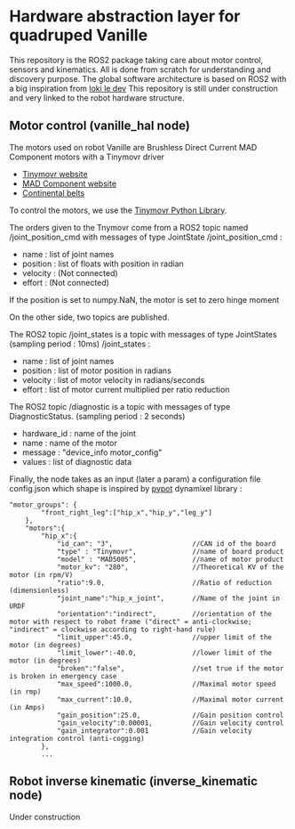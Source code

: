 # Hardware abstraction layer for quadruped Vanille
This repository is the ROS2 package taking care about motor control, sensors and kinematics.
All is done from scratch for understanding and discovery purpose.
The global software architecture is based on ROS2 with a big inspiration from [loki le dev](https://gitlab.com/lokiledev/droid) 
This repository is still under construction and very linked to the robot hardware structure.

## Motor control (vanille_hal node)
The motors used on robot Vanille are Brushless Direct Current MAD Component motors with a Tinymovr driver
- [Tinymovr website](https://tinymovr.com/)
- [MAD Component website](https://mad-motor.com/)
- [Continental belts](https://www.continental-industry.com/fr/solutions/power-transmission/industrial-applications/drive-belts/synchronous-belts/products/product-range/conti-synchroflex-gen3)

To control the motors, we use the [Tinymovr Python Library](https://tinymovr.readthedocs.io/en/latest/api/guide.html#api-reference).

The orders given to the Tnymovr come from a ROS2 topic named /joint_position_cmd with messages of type JointState
/joint_position_cmd :
- name : list of joint names
- position : list of floats with position in radian
- velocity : (Not connected)
- effort : (Not connected)

If the position is set to numpy.NaN, the motor is set to zero hinge moment

On the other side, two topics are published.

The ROS2 topic /joint_states is a topic with messages of type JointStates (sampling period : 10ms)
/joint_states :
- name : list of joint names
- position : list of motor position in radians
- velocity : list of motor velocity in radians/seconds
- effort : list of motor current multiplied per ratio reduction

The ROS2 topic /diagnostic is a topic with messages of type DiagnosticStatus. (sampling period : 2 seconds)
- hardware_id : name of the joint
- name : name of the motor
- message : "device_info motor_config"
- values : list of diagnostic data

Finally, the node takes as an input (later a param) a configuration file config.json which shape is inspired by [pypot](https://github.com/poppy-project/pypot) dynamixel library :
```
"motor_groups": {
        "front_right_leg":["hip_x","hip_y","leg_y"]
    },
    "motors":{
        "hip_x":{
            "id_can": "3",                    //CAN id of the board
            "type" : "Tinymovr",              //name of board product
            "model" : "MAD5005",              //name of motor product
            "motor_kv": "280",                //Theoretical KV of the motor (in rpm/V)
            "ratio":9.0,                      //Ratio of reduction (dimensionless)
            "joint_name":"hip_x_joint",       //Name of the joint in URDF
            "orientation":"indirect",         //orientation of the motor with respect to robot frame ("direct" = anti-clockwise; "indirect" = clockwise according to right-hand rule)
            "limit_upper":45.0,               //upper limit of the motor (in degrees)
            "limit_lower":-40.0,              //lower limit of the motor (in degrees)
            "broken":"false",                 //set true if the motor is broken in emergency case
            "max_speed":1000.0,               //Maximal motor speed (in rmp)
            "max_current":10.0,               //Maximal motor current (in Amps)
            "gain_position":25.0,             //Gain position control
            "gain_velocity":0.00001,          //Gain velocity control
            "gain_integrator":0.001           //Gain velocity integration control (anti-cogging)
        },
        ...
```

## Robot inverse kinematic (inverse_kinematic node)
Under construction